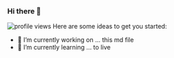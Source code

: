 ### Hi there 👋

<!--
**k-b1t/k-b1t** is a ✨ _special_ ✨ repository because its `README.md` (this file) appears on your GitHub profile.
-->
![profile views](https://hit.yhype.me/github/profile?user_id=3428852)
Here are some ideas to get you started:
- 🔭 I’m currently working on ... this md file
- 🌱 I’m currently learning ... to live

